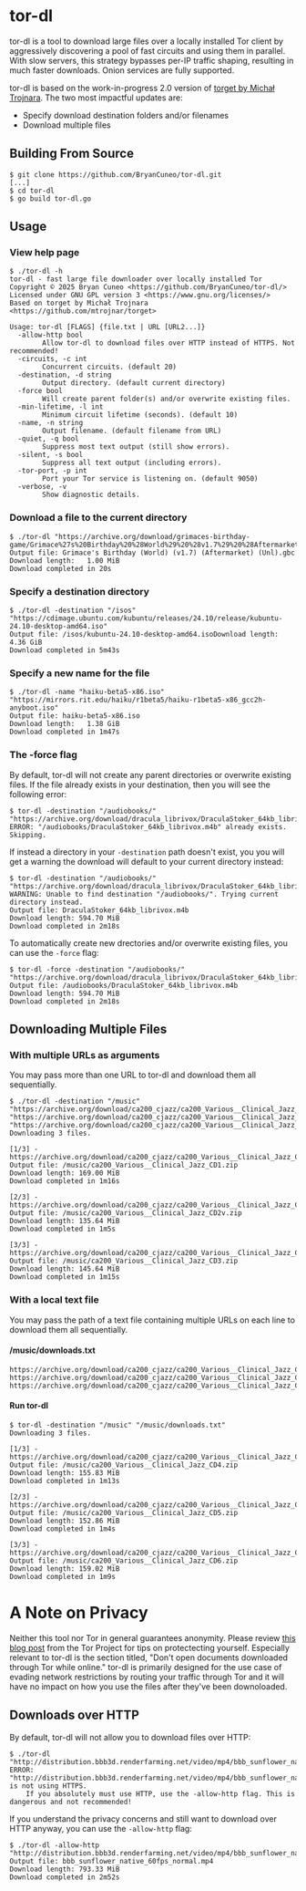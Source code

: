 # tor-dl

tor-dl is a tool to download large files over a locally installed Tor client
by aggressively discovering a pool of fast circuits and using them in
parallel. With slow servers, this strategy bypasses per-IP traffic shaping,
resulting in much faster downloads. Onion services are fully supported.

tor-dl is based on the work-in-progress 2.0 version of
[torget by Michał Trojnara](https://github.com/mtrojnar/torget). The two most
impactful updates are:

- Specify download destination folders and/or filenames
- Download multiple files

## Building From Source

    $ git clone https://github.com/BryanCuneo/tor-dl.git
    [...]
    $ cd tor-dl
    $ go build tor-dl.go

## Usage

### View help page
    $ ./tor-dl -h
    tor-dl - fast large file downloader over locally installed Tor
    Copyright © 2025 Bryan Cuneo <https://github.com/BryanCuneo/tor-dl/>
    Licensed under GNU GPL version 3 <https://www.gnu.org/licenses/>
    Based on torget by Michał Trojnara <https://github.com/mtrojnar/torget>

    Usage: tor-dl [FLAGS] {file.txt | URL [URL2...]}
      -allow-http bool
            Allow tor-dl to download files over HTTP instead of HTTPS. Not recommended!
      -circuits, -c int
            Concurrent circuits. (default 20)
      -destination, -d string
            Output directory. (default current directory)
      -force bool
            Will create parent folder(s) and/or overwrite existing files.
      -min-lifetime, -l int
            Minimum circuit lifetime (seconds). (default 10)
      -name, -n string
            Output filename. (default filename from URL)
      -quiet, -q bool
            Suppress most text output (still show errors).
      -silent, -s bool
            Suppress all text output (including errors).
      -tor-port, -p int
            Port your Tor service is listening on. (default 9050)
      -verbose, -v
            Show diagnostic details.

### Download a file to the current directory
    $ ./tor-dl "https://archive.org/download/grimaces-birthday-game/Grimace%27s%20Birthday%20%28World%29%20%28v1.7%29%20%28Aftermarket%29%20%28Unl%29.gbc"
    Output file: Grimace's Birthday (World) (v1.7) (Aftermarket) (Unl).gbc
    Download length:   1.00 MiB
    Download completed in 20s

### Specify a destination directory
    $ ./tor-dl -destination "/isos" "https://cdimage.ubuntu.com/kubuntu/releases/24.10/release/kubuntu-24.10-desktop-amd64.iso"
    Output file: /isos/kubuntu-24.10-desktop-amd64.isoDownload length:   4.36 GiB
    Download completed in 5m43s

### Specify a new name for the file
    $ ./tor-dl -name "haiku-beta5-x86.iso" "https://mirrors.rit.edu/haiku/r1beta5/haiku-r1beta5-x86_gcc2h-anyboot.iso"
    Output file: haiku-beta5-x86.iso
    Download length:   1.38 GiB
    Download completed in 1m47s

### The -force flag
By default, tor-dl will not create any parent directories or overwrite
existing files. If the file already exists in your destination, then you
will see the following error:

    $ tor-dl -destination "/audiobooks/" "https://archive.org/download/dracula_librivox/DraculaStoker_64kb_librivox.m4b"                                   
    ERROR: "/audiobooks/DraculaStoker_64kb_librivox.m4b" already exists. Skipping.

If instead a directory in your `-destination` path doesn't exist, you
you will get a warning the download will default to your current directory
instead:

    $ tor-dl -destination "/audiobooks/" "https://archive.org/download/dracula_librivox/DraculaStoker_64kb_librivox.m4b"      
    WARNING: Unable to find destination "/audiobooks/". Trying current directory instead.
    Output file: DraculaStoker_64kb_librivox.m4b
    Download length: 594.70 MiB
    Download completed in 2m18s

To automatically create new drectories and/or overwrite existing files, you can use the `-force` flag:

    $ tor-dl -force -destination "/audiobooks/" "https://archive.org/download/dracula_librivox/DraculaStoker_64kb_librivox.m4b"      
    Output file: /audiobooks/DraculaStoker_64kb_librivox.m4b
    Download length: 594.70 MiB
    Download completed in 2m18s

## Downloading Multiple Files

### With multiple URLs as arguments
You may pass more than one URL to tor-dl and download them all sequentially.

    $ ./tor-dl -destination "/music" "https://archive.org/download/ca200_cjazz/ca200_Various__Clinical_Jazz_CD1.zip" "https://archive.org/download/ca200_cjazz/ca200_Various__Clinical_Jazz_CD2v.zip" "https://archive.org/download/ca200_cjazz/ca200_Various__Clinical_Jazz_CD3.zip"
    Downloading 3 files.

    [1/3] - https://archive.org/download/ca200_cjazz/ca200_Various__Clinical_Jazz_CD1.zip
    Output file: /music/ca200_Various__Clinical_Jazz_CD1.zip
    Download length: 169.00 MiB
    Download completed in 1m16s
    
    [2/3] - https://archive.org/download/ca200_cjazz/ca200_Various__Clinical_Jazz_CD2v.zip
    Output file: /music/ca200_Various__Clinical_Jazz_CD2v.zip
    Download length: 135.64 MiB
    Download completed in 1m5s
    
    [3/3] - https://archive.org/download/ca200_cjazz/ca200_Various__Clinical_Jazz_CD3.zip
    Output file: /music/ca200_Various__Clinical_Jazz_CD3.zip
    Download length: 145.64 MiB
    Download completed in 1m15s

### With a local text file
You may pass the path of a text file containing multiple URLs on each line to download them all sequentially.

#### /music/downloads.txt
    
    https://archive.org/download/ca200_cjazz/ca200_Various__Clinical_Jazz_CD4.zip
    https://archive.org/download/ca200_cjazz/ca200_Various__Clinical_Jazz_CD5.zip
    https://archive.org/download/ca200_cjazz/ca200_Various__Clinical_Jazz_CD6.zip

#### Run tor-dl

    $ tor-dl -destination "/music" "/music/downloads.txt"
    Downloading 3 files.

    [1/3] - https://archive.org/download/ca200_cjazz/ca200_Various__Clinical_Jazz_CD4.zip
    Output file: /music/ca200_Various__Clinical_Jazz_CD4.zip
    Download length: 155.83 MiB
    Download completed in 1m13s
    
    [2/3] - https://archive.org/download/ca200_cjazz/ca200_Various__Clinical_Jazz_CD5.zip
    Output file: /music/ca200_Various__Clinical_Jazz_CD5.zip
    Download length: 152.86 MiB
    Download completed in 1m4s
    
    [3/3] - https://archive.org/download/ca200_cjazz/ca200_Various__Clinical_Jazz_CD6.zip
    Output file: /music/ca200_Various__Clinical_Jazz_CD6.zip
    Download length: 159.02 MiB
    Download completed in 1m9s

# A Note on Privacy
Neither this tool nor Tor in general guarantees anonymity. Please review
[this blog post](https://support.torproject.org/faq/staying-anonymous/) from
the Tor Project for tips on protectecting yourself. Especially relevant to
tor-dl is the section titled, "Don't open documents downloaded through Tor
while online." tor-dl is primarily designed for the use case of evading
network restrictions by routing your traffic through Tor and it will have no
impact on how you use the files after they've been downoloaded.

## Downloads over HTTP
By default, tor-dl will not allow you to download files over HTTP:

    $ ./tor-dl "http://distribution.bbb3d.renderfarming.net/video/mp4/bbb_sunflower_native_60fps_normal.mp4"
    ERROR: "http://distribution.bbb3d.renderfarming.net/video/mp4/bbb_sunflower_native_60fps_normal.mp4" is not using HTTPS.
    	If you absolutely must use HTTP, use the -allow-http flag. This is dangerous and not recommended!

If you understand the privacy concerns and still want to download over HTTP
anyway, you can use the `-allow-http` flag:

    $ ./tor-dl -allow-http "http://distribution.bbb3d.renderfarming.net/video/mp4/bbb_sunflower_native_60fps_normal.mp4"
    Output file: bbb_sunflower_native_60fps_normal.mp4
    Download length: 793.33 MiB
    Download completed in 2m52s